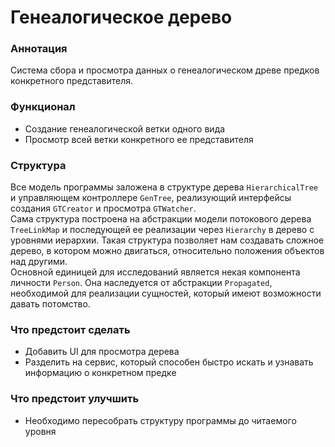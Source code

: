 # Генеалогическое дерево

### Аннотация
Система сбора и просмотра данных о генеалогическом древе предков конкретного представителя.

### Функционал
* Создание генеалогической ветки одного вида
* Просмотр всей ветки конкретного ее представителя

### Структура
Все модель программы заложена в структуре дерева `HierarchicalTree` и управляющем контроллере `GenTree`, реализующий
интерфейсы создания `GTCreator` и просмотра `GTWatcher`.   
Сама структура построена на абстракции модели потокового дерева `TreeLinkMap` и последующей ее реализации через `Hierarchy`
в дерево с уровнями иерархии. Такая структура позволяет нам создавать сложное дерево, в котором можно двигаться, 
относительно положения объектов над другими.   
Основной единицей для исследований является некая компонента личности `Person`. Она наследуется от абстракции 
`Propagated`, необходимой для реализации сущностей, который имеют возможности давать потомство.

### Что предстоит сделать
* Добавить UI для просмотра дерева
* Разделить на сервис, который способен быстро искать и узнавать информацию о конкретном предке

### Что предстоит улучшить
* Необходимо пересобрать структуру программы до читаемого уровня